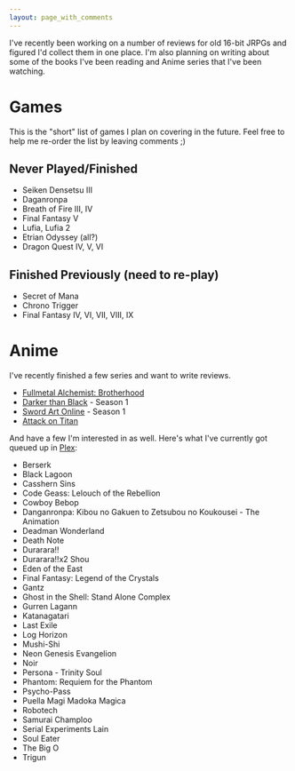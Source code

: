```yaml
---
layout: page_with_comments
---
```


I've recently been working on a number of reviews for old 16-bit JRPGs
and figured I'd collect them in one place. I'm also planning on writing about some of the books I've been reading and Anime series that I've been watching.

# Games

This is the "short" list of games I plan on covering in the future. Feel free to help me re-order the list by leaving comments ;)

## Never Played/Finished

* <strikeout>Seiken Densetsu III</strikeout>
* Daganronpa
* Breath of Fire III, IV
* <strikeout>Final Fantasy V</strikeout>
* Lufia, <strikeout>Lufia 2</strikeout>
* Etrian Odyssey (all?)
* Dragon Quest IV, V, VI

## Finished Previously (need to re-play)

* Secret of Mana
* Chrono Trigger
* Final Fantasy IV, VI, VII, VIII, IX

# Anime

I've recently finished a few series and want to write reviews.

* [Fullmetal Alchemist: Brotherhood](https://en.wikipedia.org/wiki/Fullmetal_Alchemist:_Brotherhood)
* [Darker than Black](https://en.wikipedia.org/wiki/Darker_than_Black) - Season 1
* [Sword Art Online](https://en.wikipedia.org/wiki/Sword_Art_Online) - Season 1
* [Attack on Titan](https://en.wikipedia.org/wiki/Attack_on_Titan)

And have a few I'm interested in as well. Here's what I've currently got queued up in [Plex](https://plex.tv/):

* Berserk
* Black Lagoon
* Casshern Sins
* Code Geass: Lelouch of the Rebellion
* Cowboy Bebop
* Danganronpa: Kibou no Gakuen to Zetsubou no Koukousei - The Animation
* Deadman Wonderland
* Death Note
* Durarara!!
* Durarara!!x2 Shou
* Eden of the East
* Final Fantasy: Legend of the Crystals
* Gantz
* Ghost in the Shell: Stand Alone Complex
* Gurren Lagann
* Katanagatari
* Last Exile
* Log Horizon
* Mushi-Shi
* Neon Genesis Evangelion
* Noir
* Persona - Trinity Soul
* Phantom: Requiem for the Phantom
* Psycho-Pass
* Puella Magi Madoka Magica
* Robotech
* Samurai Champloo
* Serial Experiments Lain
* Soul Eater
* The Big O
* Trigun